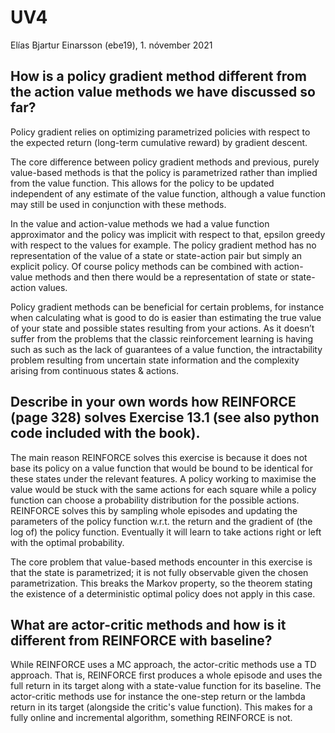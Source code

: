 # UV4
Elías Bjartur Einarsson (ebe19), 1. nóvember 2021

## How is a policy gradient method different from the action value methods we have discussed so far?
Policy gradient relies on optimizing parametrized policies with respect to the expected return (long-term cumulative reward) by gradient descent.

The core difference between policy gradient methods and previous, purely value-based methods is that the policy is parametrized rather than implied from the value function. This allows for the policy to be updated independent of any estimate of the value function, although a value function may still be used in conjunction with these methods.

In the value and action-value methods we had a value function approximator and the policy was implicit with respect to that, epsilon greedy with respect to the values for example. The policy gradient method has no representation of the value of a state or state-action pair but simply an explicit policy. Of course policy methods can be combined with action-value methods and then there would be a representation of state or state-action values.

Policy gradient methods can be beneficial for certain problems, for instance when calculating what is good to do is easier than estimating the true value of your state and possible states resulting from your actions. As it doesn’t suffer from the problems that the classic reinforcement learning is having such as such as the lack of guarantees of a value function, the intractability problem resulting from uncertain state information and the complexity arising from continuous states & actions.

## Describe in your own words how REINFORCE (page 328) solves Exercise 13.1 (see also python code included with the book).

The main reason REINFORCE solves this exercise is because it does not base its policy on a value function that would be bound to be identical for these states under the relevant features. A policy working to maximise the value would be stuck with the same actions for each square while a policy function can choose a probability distribution for the possible actions.
REINFORCE solves this by sampling whole episodes and updating the parameters of the policy function w.r.t. the return and the gradient of (the log of) the policy function. Eventually it will learn to take actions right or left with the optimal probability.  

The core problem that value-based methods encounter in this exercise is that the state is parametrized; it is not fully observable given the chosen parametrization. This breaks the Markov property, so the theorem stating the existence of a deterministic optimal policy does not apply in this case.

## What are actor-critic methods and how is it different from REINFORCE with baseline?

While REINFORCE uses a MC approach, the actor-critic methods use a TD approach. That is, REINFORCE first produces a whole episode and uses the full return in its target along with a state-value function for its baseline. The actor-critic methods use for instance the one-step return or the lambda return in its target (alongside the critic's value function). This makes for a fully online and incremental algorithm, something REINFORCE is not.
